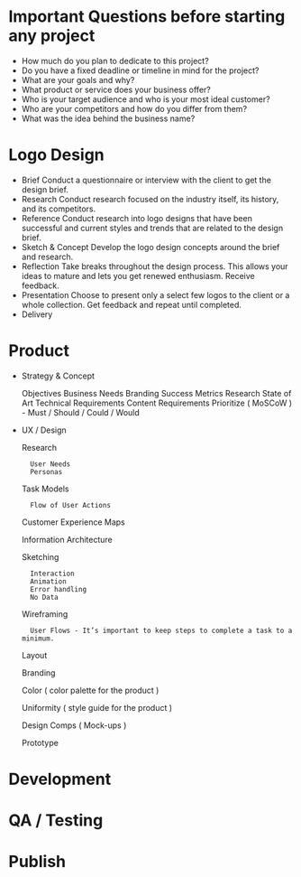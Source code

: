 # Important Questions before starting any project

- How much do you plan to dedicate to this project?
- Do you have a fixed deadline or timeline in mind for the project?
- What are your goals and why?
- What product or service does your business offer?
- Who is your target audience and who is your most ideal customer?
- Who are your competitors and how do you differ from them?
- What was the idea behind the business name?

# Logo Design

- Brief
  Conduct a questionnaire or interview with the client to get the design brief.
- Research
  Conduct research focused on the industry itself, its history, and its competitors.
- Reference
  Conduct research into logo designs that have been successful and current styles and trends that are related to the design brief.
- Sketch & Concept
  Develop the logo design concepts around the brief and research.
- Reflection
  Take breaks throughout the design process. This allows your ideas to mature and lets you get renewed enthusiasm. Receive feedback.
- Presentation
  Choose to present only a select few logos to the client or a whole collection. Get feedback and repeat until completed.
- Delivery

# Product

- Strategy & Concept

  Objectives
  Business Needs
	Branding
	Success Metrics
	Research
	State of Art
	Technical Requirements
	Content Requirements
	Prioritize ( MoSCoW ) - Must / Should / Could / Would

- UX / Design

	Research

		User Needs
		Personas

	Task Models

		Flow of User Actions

	Customer Experience Maps
		
	Information Architecture

	Sketching

		Interaction
		Animation
		Error handling
		No Data

	Wireframing

		User Flows - It’s important to keep steps to complete a task to a minimum.

	Layout

	Branding

	Color ( color palette for the product )

	Uniformity ( style guide for the product )

	Design Comps ( Mock-ups )

	Prototype

# Development

# QA / Testing

# Publish




